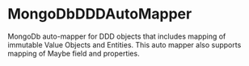 # MongoDbDDDAutoMapper
MongoDb auto-mapper for DDD objects that includes mapping of immutable Value Objects and Entities.
This auto mapper also supports mapping of Maybe field and properties.
